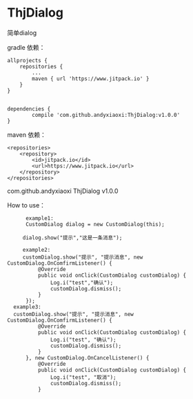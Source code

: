 # ThjDialog
简单dialog

gradle 依赖：

	allprojects {
		repositories {
			...
			maven { url 'https://www.jitpack.io' }
		}
	}
 
 
	dependencies {
	        compile 'com.github.andyxiaoxi:ThjDialog:v1.0.0'
	}
  
  
  
maven 依赖：

	<repositories>
		<repository>
		    <id>jitpack.io</id>
		    <url>https://www.jitpack.io</url>
		</repository>
	</repositories>
  
 <dependency>
	    <groupId>com.github.andyxiaoxi</groupId>
	    <artifactId>ThjDialog</artifactId>
	    <version>v1.0.0</version>
	</dependency>
  
  
  
  How to use：
  ~~~
       example1:
       CustomDialog dialog = new CustomDialog(this);
        
       dialog.show("提示","这是一条消息");
	
       example2:
       customDialog.show("提示", "提示消息", new CustomDialog.OnComfirmListener() {
            @Override
            public void onClick(CustomDialog customDialog) {
                Log.i("test","确认");
                customDialog.dismiss();
            }
        });
	example3:
	customDialog.show("提示", "提示消息", new CustomDialog.OnComfirmListener() {
            @Override
            public void onClick(CustomDialog customDialog) {
                Log.i("test", "确认");
                customDialog.dismiss();
            }
        }, new CustomDialog.OnCancelListener() {
            @Override
            public void onClick(CustomDialog customDialog) {
                Log.i("test", "取消");
                customDialog.dismiss();
            }
~~~
